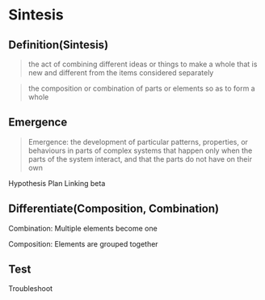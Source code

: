 # Sintesis

## Definition(Sintesis)

> the act of combining different ideas or things to make a whole that is new and different from the items considered separately

> the composition or combination of parts or elements so as to form a whole

## Emergence

> Emergence: the development of particular patterns, properties, or behaviours in parts of complex systems that happen only when the parts of the system interact, and that the parts do not have on their own

Hypothesis
Plan
Linking beta

## Differentiate(Composition, Combination)

Combination: Multiple elements become one

Composition: Elements are grouped together

## Test

Troubleshoot